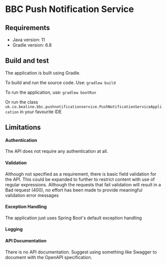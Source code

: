 # BBC Push Notification Service

## Requirements

* Java version: 11
* Gradle version: 6.8

## Build and test

The application is built using Gradle.

To build and run the source code. Use:
`gradlew build`

To run the application, use:
`gradlew bootRun`

Or run the class `uk.co.bealine.bbc.pushnotificationservice.PushNotificationServiceApplication` in
your favourite IDE

## Limitations

#### Authentication

The API does not require any authentication at all.

#### Validation

Although not specified as a requirement, there is basic field validation for the API. This could be
expanded to further to restrict content with use of regular expressions. Although the requests that
fail validation will result in a Bad request (400), no effort has been made to provide meaningful
validation error messages

#### Exception Handling

The application just uses Spring Boot's default exception handling

#### Logging

#### API Documentation

There is no API documentation. Suggest using something like Swagger to document with the OpenAPI
specification. 